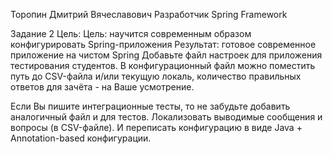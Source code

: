 Торопин Дмитрий Вячеславович 
Разработчик Spring Framework


Задание 2
Цель: Цель: научится современным образом конфигурировать Spring-приложения Результат: готовое современное приложение на чистом Spring
Добавьте файл настроек для приложения тестирования студентов. В конфигурационный файл можно поместить путь до CSV-файла и/или текущую локаль, количество правильных ответов для зачёта - на Ваше усмотрение.

Если Вы пишите интеграционные тесты, то не забудьте добавить аналогичный файл и для тестов.
Локализовать выводимые сообщения и вопросы (в CSV-файле).
И переписать конфигурацию в виде Java + Annotation-based конфигурации.